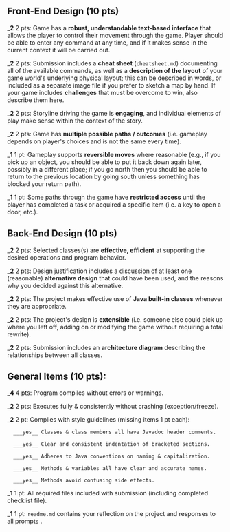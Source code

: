 ## Front-End Design (10 pts)

___2__ 2 pts: Game has a **robust, understandable text-based interface** that allows the player to control their movement through the game.  Player should be able to enter any command at any time, and if it makes sense in the current context it will be carried out.

___2__ 2 pts: Submission includes a **cheat sheet** (`cheatsheet.md`) documenting all of the available commands, as well as a **description of the layout** of your game world's underlying physical layout; this can be described in words, or included as a separate image file if you prefer to sketch a map by hand.  If your game includes **challenges** that must be overcome to win, also describe them here.

___2__ 2 pts: Storyline driving the game is **engaging**, and individual elements of play make sense within the context of the story.

___2__ 2 pts: Game has **multiple possible paths / outcomes** (i.e. gameplay depends on player's choices and is not the same every time).

___1__ 1 pt: Gameplay supports **reversible moves** where reasonable (e.g., if you pick up an object, you should be able to put it back down again later, possibly in a different place; if you go north then you should be able to return to the previous location by going south unless something has blocked your return path).

___1__ 1 pt: Some paths through the game have **restricted access** until the player has completed a task or acquired a specific item (i.e. a key to open a door, etc.).


## Back-End Design (10 pts)

___2__ 2 pts: Selected classes(s) are **effective, efficient** at supporting the desired operations and program behavior.

___2__ 2 pts: Design justification includes a discussion of at least one (reasonable) **alternative design** that could have been used, and the reasons why you decided against this alternative.

___2__ 2 pts: The project makes effective use of **Java built-in classes** whenever they are appropriate.

___2__ 2 pts: The project's design is **extensible** (i.e. someone else could pick up where you left off, adding on or modifying the game without requiring a total rewrite).

___2__ 2 pts: Submission includes an **architecture diagram** describing the relationships between all classes.


## General Items (10 pts):
___4__ 4 pts: Program compiles without errors or warnings.

___2__ 2 pts: Executes fully & consistently without crashing (exception/freeze).

___2__ 2 pt: Complies with style guidelines (missing items 1 pt each):

      ___yes__ Classes & class members all have Javadoc header comments.

      ___yes__ Clear and consistent indentation of bracketed sections.

      ___yes__ Adheres to Java conventions on naming & capitalization.

      ___yes__ Methods & variables all have clear and accurate names.

      ___yes__ Methods avoid confusing side effects.

___1__ 1 pt: All required files included with submission (including completed checklist file).

___1__ 1 pt: `readme.md` contains your reflection on the project and responses to all prompts .
